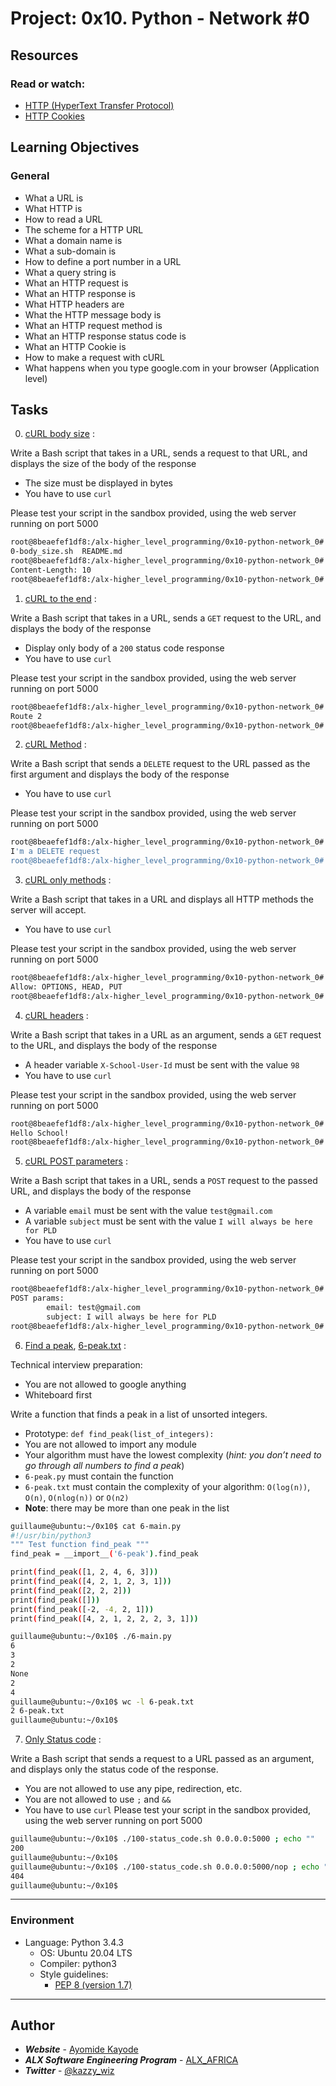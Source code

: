 # Project: 0x10. Python - Network #0

## Resources

### Read or watch:

- [HTTP (HyperText Transfer Protocol)](https://www3.ntu.edu.sg/home/ehchua/programming/webprogramming/HTTP_Basics.html)
- [HTTP Cookies](https://developer.mozilla.org/en-US/docs/Web/HTTP/Cookies)

## Learning Objectives

### General

- What a URL is
- What HTTP is
- How to read a URL
- The scheme for a HTTP URL
- What a domain name is
- What a sub-domain is
- How to define a port number in a URL
- What a query string is
- What an HTTP request is
- What an HTTP response is
- What HTTP headers are
- What the HTTP message body is
- What an HTTP request method is
- What an HTTP response status code is
- What an HTTP Cookie is
- How to make a request with cURL
- What happens when you type google.com in your browser (Application level)

## Tasks

0. [cURL body size](./0-body_size.sh) :

Write a Bash script that takes in a URL, sends a request to that URL, and displays the size of the body of the response

- The size must be displayed in bytes
- You have to use `curl`

Please test your script in the sandbox provided, using the web server running on port 5000

```sh
root@8beaefef1df8:/alx-higher_level_programming/0x10-python-network_0# ls
0-body_size.sh  README.md
root@8beaefef1df8:/alx-higher_level_programming/0x10-python-network_0# ./0-body_size.sh 0.0.0.0:5000
Content-Length: 10
root@8beaefef1df8:/alx-higher_level_programming/0x10-python-network_0#
```

1. [cURL to the end](./1-body.sh) :

Write a Bash script that takes in a URL, sends a `GET` request to the URL, and displays the body of the response

- Display only body of a `200` status code response
- You have to use `curl`

Please test your script in the sandbox provided, using the web server running on port 5000

```sh
root@8beaefef1df8:/alx-higher_level_programming/0x10-python-network_0# ./1-body.sh 0.0.0.0:5000/route_1 ; echo ""
Route 2
root@8beaefef1df8:/alx-higher_level_programming/0x10-python-network_0#
```

2. [cURL Method](./2-delete.sh) :

Write a Bash script that sends a `DELETE` request to the URL passed as the first argument and displays the body of the response

- You have to use `curl`

Please test your script in the sandbox provided, using the web server running on port 5000

```sh
root@8beaefef1df8:/alx-higher_level_programming/0x10-python-network_0# ./2-delete.sh 0.0.0.0:5000/route_3 ; echo ""
I'm a DELETE request
root@8beaefef1df8:/alx-higher_level_programming/0x10-python-network_0#
```

3. [cURL only methods](./3-methods.sh) :

Write a Bash script that takes in a URL and displays all HTTP methods the server will accept.

- You have to use `curl`

Please test your script in the sandbox provided, using the web server running on port 5000

```sh
root@8beaefef1df8:/alx-higher_level_programming/0x10-python-network_0# ./3-methods.sh 0.0.0.0:5000/route_4
Allow: OPTIONS, HEAD, PUT
root@8beaefef1df8:/alx-higher_level_programming/0x10-python-network_0#
```

4. [cURL headers](./4-header.sh) :

Write a Bash script that takes in a URL as an argument, sends a `GET` request to the URL, and displays the body of the response

- A header variable `X-School-User-Id` must be sent with the value `98`
- You have to use `curl`

Please test your script in the sandbox provided, using the web server running on port 5000

```sh
root@8beaefef1df8:/alx-higher_level_programming/0x10-python-network_0# ./4-header.sh 0.0.0.0:5000/route_5 ; echo ""
Hello School!
root@8beaefef1df8:/alx-higher_level_programming/0x10-python-network_0#
```

5. [cURL POST parameters](./5-post_params.sh) :

Write a Bash script that takes in a URL, sends a `POST` request to the passed URL, and displays the body of the response

- A variable `email` must be sent with the value `test@gmail.com`
- A variable `subject` must be sent with the value `I will always be here for PLD`
- You have to use `curl`

Please test your script in the sandbox provided, using the web server running on port 5000

```sh
root@8beaefef1df8:/alx-higher_level_programming/0x10-python-network_0# ./5-post_params.sh 0.0.0.0:5000/route_6 ; echo ""
POST params:
        email: test@gmail.com
        subject: I will always be here for PLD
root@8beaefef1df8:/alx-higher_level_programming/0x10-python-network_0#
```

6. [Find a peak](./6-peak.py), [6-peak.txt](./6-peak.txt) :

Technical interview preparation:

- You are not allowed to google anything
- Whiteboard first

Write a function that finds a peak in a list of unsorted integers.

- Prototype: `def find_peak(list_of_integers):`
- You are not allowed to import any module
- Your algorithm must have the lowest complexity (<em>hint: you don’t need to go through all numbers to find a peak</em>)
- `6-peak.py` must contain the function
- `6-peak.txt` must contain the complexity of your algorithm: `O(log(n))`, `O(n)`, `O(nlog(n))` or `O(n2)`
- **Note**: there may be more than one peak in the list

```sh
guillaume@ubuntu:~/0x10$ cat 6-main.py
#!/usr/bin/python3
""" Test function find_peak """
find_peak = __import__('6-peak').find_peak

print(find_peak([1, 2, 4, 6, 3]))
print(find_peak([4, 2, 1, 2, 3, 1]))
print(find_peak([2, 2, 2]))
print(find_peak([]))
print(find_peak([-2, -4, 2, 1]))
print(find_peak([4, 2, 1, 2, 2, 2, 3, 1]))

guillaume@ubuntu:~/0x10$ ./6-main.py
6
3
2
None
2
4
guillaume@ubuntu:~/0x10$ wc -l 6-peak.txt
2 6-peak.txt
guillaume@ubuntu:~/0x10$
```

7. [Only Status code](./100-status_code.sh) :

Write a Bash script that sends a request to a URL passed as an argument, and displays only the status code of the response.

- You are not allowed to use any pipe, redirection, etc.
- You are not allowed to use `;` and `&&`
- You have to use `curl`
Please test your script in the sandbox provided, using the web server running on port 5000

```sh
guillaume@ubuntu:~/0x10$ ./100-status_code.sh 0.0.0.0:5000 ; echo ""
200
guillaume@ubuntu:~/0x10$ 
guillaume@ubuntu:~/0x10$ ./100-status_code.sh 0.0.0.0:5000/nop ; echo ""
404
guillaume@ubuntu:~/0x10$ 
```

---

### Environment

- Language: Python 3.4.3
  - OS: Ubuntu 20.04 LTS
  - Compiler: python3
  - Style guidelines:
    - [PEP 8 (version 1.7)](https://www.python.org/dev/peps/pep-0008/)

---

## Author

- **<em>Website</em>** - [Ayomide Kayode](https://github.com/AyomideKayode)
- **<em>ALX Software Engineering Program</em>** - [ALX_AFRICA](https://www.alxafrica.com/programmes/)
- **<em>Twitter</em>** - [@kazzy_wiz](https://www.twitter.com/kazzy_wiz)
